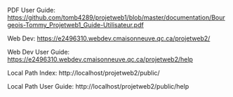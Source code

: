 PDF User Guide: https://github.com/tomb4289/projetweb1/blob/master/documentation/Bourgeois-Tommy_Projetweb1_Guide-Utilisateur.pdf

Web Dev: https://e2496310.webdev.cmaisonneuve.qc.ca/projetweb2/

Web Dev User Guide: https://e2496310.webdev.cmaisonneuve.qc.ca/projetweb2/help

Local Path Index: http://localhost/projetweb2/public/

Local Path User Guide: http://localhost/projetweb2/public/help 
